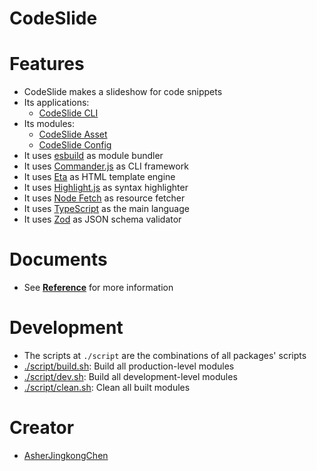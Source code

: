# CodeSlide

# Features
- CodeSlide makes a slideshow for code snippets
- Its applications:
  - [CodeSlide CLI](./packages/codeslide-cli/)
- Its modules:
  - [CodeSlide Asset](./packages/codeslide-asset/)
  - [CodeSlide Config](./packages/codeslide-config/)
- It uses [esbuild](https://github.com/evanw/esbuild) as module bundler
- It uses [Commander.js](https://github.com/tj/commander.js) as CLI framework
- It uses [Eta](https://github.com/eta-dev/eta) as HTML template engine
- It uses [Highlight.js](https://github.com/highlightjs/highlight.js) as syntax highlighter
- It uses [Node Fetch](https://github.com/node-fetch/node-fetch) as resource fetcher
- It uses [TypeScript](https://www.typescriptlang.org/) as the main language
- It uses [Zod](https://github.com/colinhacks/zod) as JSON schema validator

# Documents
- See [**Reference**](./docs/REFERENCE.md) for more information

# Development
- The scripts at `./script` are the combinations of all packages' scripts
- [./script/build.sh](./script/build.sh): Build all production-level modules
- [./script/dev.sh](./script/dev.sh): Build all development-level modules
- [./script/clean.sh](./script/clean.sh): Clean all built modules

# Creator
- [AsherJingkongChen](https://github.com/AsherJingkongChen)